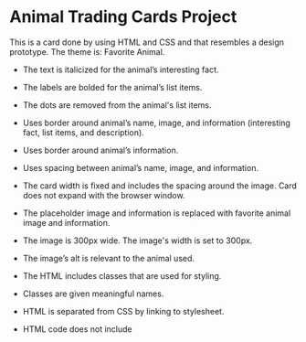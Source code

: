 # Animal Trading Cards Project

This is a card done by using HTML and CSS and that resembles a design prototype. The theme is: Favorite Animal. 


- The text is italicized for the animal’s interesting fact.

- The labels are bolded for the animal’s list items.

- The dots are removed from the animal's list items.

- Uses border around animal’s name, image, and information (interesting fact, list items, and description).

- Uses border around animal’s information.

- Uses spacing between animal’s name, image, and information.

- The card width is fixed and includes the spacing around the image. Card does not expand with the browser window.

- The placeholder image and information is replaced with favorite animal image and information.

- The image is 300px wide. The image's width is set to 300px.

- The image’s alt is relevant to the animal used.

- The HTML includes classes that are used for styling.

- Classes are given meaningful names.

- HTML is separated from CSS by linking to stylesheet.

- HTML code does not include <style> elements or style attributes in the body.
